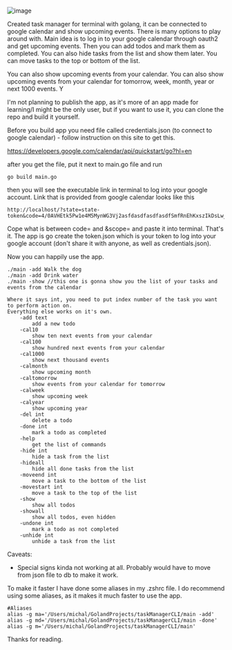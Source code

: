 ![image](https://user-images.githubusercontent.com/58289892/234943596-2d3f55d2-51ad-4520-a3e2-d956ebb034d0.png)



Created task manager for terminal with golang, it can be connected to google calendar and show upcoming events. There is many options to play around with. Main idea is to log in to your google calendar through oauth2 and get upcoming events. Then you can add todos and mark them as completed. You can also hide tasks from the list and show them later. You can move tasks to the top or bottom of the list. 

You can also show upcoming events from your calendar. You can also show upcoming events from your calendar for tomorrow, week, month, year or next 1000 events. Y

I'm not planning to publish the app, as it's more of an app made for learning/I might be the only user, but if you want to use it, you can clone the repo and build it yourself.

Before you build app you need file called credentials.json (to connect to google calendar) - follow instruction on this site to get this.

https://developers.google.com/calendar/api/quickstart/go?hl=en

after you get the file, put it next to main.go file and run 
```
go build main.go
```
then you will see the executable link in terminal to log into your google account. 
Link that is provided from google calendar looks like this 
```
http://localhost/?state=state-token&code=4/0AVHEtk5Pw1e4M5MynWG3Vj2asfdasdfasdfasdfSmfRnEhKxszIkDsLw_tGdyhyLygQ&scope=https://www.googleapis.com/auth/calendar.readonly
```
Cope what is between code= and &scope= and paste it into terminal. That's it. The app is go create the token.json which is your token to log into your google account (don't share it with anyone, as well as credentials.json).

Now you can happily use the app.

```
./main -add Walk the dog
./main -add Drink water
./main -show //this one is gonna show you the list of your tasks and events from the calendar 
```

```
Where it says int, you need to put index number of the task you want to perform action on.
Everything else works on it's own. 
    -add text
        add a new todo
    -cal10
        show ten next events from your calendar
    -cal100
        show hundred next events from your calendar
    -cal1000
        show next thousand events
    -calmonth
        show upcoming month
    -caltomorrow
        show events from your calendar for tomorrow
    -calweek
        show upcoming week
    -calyear
        show upcoming year
    -del int
        delete a todo
    -done int
        mark a todo as completed
    -help
        get the list of commands
    -hide int
        hide a task from the list
    -hideall
        hide all done tasks from the list
    -moveend int
        move a task to the bottom of the list
    -movestart int
        move a task to the top of the list
    -show
        show all todos
    -showall
        show all todos, even hidden
    -undone int
        mark a todo as not completed
    -unhide int
        unhide a task from the list
```

Caveats:
- Special signs kinda not working at all. Probably would have to move from json file to db to make it work. 

To make it faster I have done some aliases in my .zshrc file. I do recommend using some aliases, as it makes it much faster to use the app.
```
#Aliases
alias -g ma='/Users/michal/GolandProjects/taskManagerCLI/main -add'
alias -g md='/Users/michal/GolandProjects/taskManagerCLI/main -done'
alias -g m='/Users/michal/GolandProjects/taskManagerCLI/main'
```
Thanks for reading.

